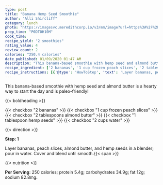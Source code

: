 ```yaml
---
type: post
title: "Banana Hemp Seed Smoothie"
author: "Alli Shircliff"
category: lunch
photo: "https://imagesvc.meredithcorp.io/v3/mm/image?url=https%3A%2F%2Fimages.media-allrecipes.com%2Fuserphotos%2F2554827.jpg"
prep_time: "P0DT0H10M"
cook_time: 
recipe_yield: "2 smoothies"
rating_value: 4
review_count: 2
calories: "250.4 calories"
date_published: 01/09/2020 01:47 AM
description: "This banana-based smoothie with hemp seed and almond butter is a hearty way to start the day and is paleo-friendly!"
recipe_ingredient: ['2 bananas', '1 cup frozen peach slices', '2 tablespoons almond butter', '1 tablespoon hemp seeds', '2 cups water']
recipe_instructions: [{'@type': 'HowToStep', 'text': 'Layer bananas, peach slices, almond butter, and hemp seeds in a blender; pour in water. Cover and blend until smooth.\n'}]
---
```


This banana-based smoothie with hemp seed and almond butter is a hearty way to start the day and is paleo-friendly! 

{{< boldheading >}}

{{< checkbox "2  bananas" >}}
{{< checkbox "1 cup frozen peach slices" >}}
{{< checkbox "2 tablespoons almond butter" >}}
{{< checkbox "1 tablespoon hemp seeds" >}}
{{< checkbox "2 cups water" >}}


{{< direction >}}

**Step: 1**

Layer bananas, peach slices, almond butter, and hemp seeds in a blender; pour in water. Cover and blend until smooth.{{< span >}}

{{< nutrition >}}

**Per Serving:** 250 calories; protein 5.4g; carbohydrates 34.9g; fat 12g; sodium 82.8mg.